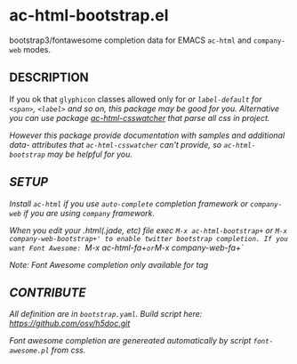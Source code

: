 # ac-html-bootstrap.el #

bootstrap3/fontawesome completion data for EMACS `ac-html` and `company-web` modes.

## DESCRIPTION ##

If  you  ok   that  `glyphicon`  classes  allowed  only   for  <i>  or
`label-default` for` <span>`, `<label>` and so  on, this package may be good for you.
Alternative you  can use  package [ac-html-csswatcher](https://github.com/osv/ac-html-csswatcher/) that  parse all
css in project.

However  this  package  provide   documentation  with  samples  and
additional data-  attributes that `ac-html-csswatcher`  can't provide,
so `ac-html-bootstrap` may be helpful for you.

## SETUP

Install `ac-html` if you use `auto-complete` completion framework
or `company-web` if you are using `company` framework.

When you edit your .html(.jade, etc) file exec `M-x ac-html-bootstrap+`
or `M-x company-web-bootstrap+' to enable twitter bootstrap completion.
If you want Font Awesome: `M-x ac-html-fa+` or `M-x company-web-fa+`

Note: Font Awesome completion only available for <i> tag

## CONTRIBUTE ##

All definition are in `bootstrap.yaml`.
Build script here: https://github.com/osv/h5doc.git

Font awesome completion are genereated automatically by script `font-awesome.pl` from css.
